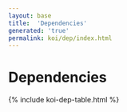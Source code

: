 ```yaml
---
layout: base
title:  'Dependencies'
generated: 'true'
permalink: koi/dep/index.html
---
```


# Dependencies

{% include koi-dep-table.html %}
